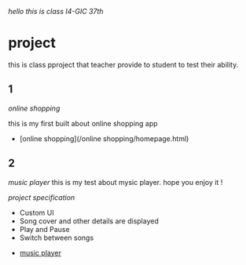 *hello this is class I4-GIC 37th*

# **project**
this is class pproject that teacher provide to student to test their ability.

## 1
*online shopping*

 this is my first built about online shopping app
 * [online shopping](/online shopping/homepage.html)

## 2
*music player*
 this is my test about mysic player.
 hope you enjoy it !

 *project specification*
 + Custom UI
 + Song cover and other details are displayed
 + Play and Pause
 + Switch between songs

 * [music player](/music-player/index.html)


